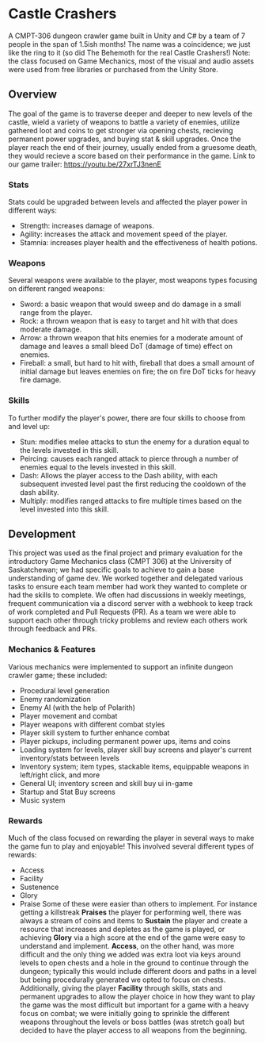# Castle Crashers

A CMPT-306 dungeon crawler game built in Unity and C# by a team of 7 people in the span of 1.5ish months!
The name was a coincidence; we just like the ring to it (so did The Behemoth for the real Castle Crashers!)
Note: the class focused on Game Mechanics, most of the visual and audio assets were used from free libraries or purchased from the Unity Store.

## Overview
The goal of the game is to traverse deeper and deeper to new levels of the castle, wield a variety of weapons to battle a variety of enemies, utilize gathered loot and coins to get stronger via opening chests, recieving permanent power upgrades, and buying stat & skill upgrades. Once the player reach the end of their journey, usually ended from a gruesome death, they would recieve a score based on their performance in the game.
Link to our game trailer:
https://youtu.be/27xrTJ3nenE

### Stats
Stats could be upgraded between levels and affected the player power in different ways:
- Strength: increases damage of weapons. 
- Agility: increases the attack and movement speed of the player.
- Stamnia: increases player health and the effectiveness of health potions.

### Weapons
Several weapons were available to the player, most weapons types focusing on different ranged weapons:
- Sword: a basic weapon that would sweep and do damage in a small range from the player.
- Rock: a thrown weapon that is easy to target and hit with that does moderate damage.
- Arrow: a thrown weapon that hits enemies for a moderate amount of damage and leaves a small bleed DoT (damage of time) effect on enemies.
- Fireball: a small, but hard to hit with, fireball that does a small amount of initial damage but leaves enemies on fire; the on fire DoT ticks for heavy fire damage.

### Skills
To further modify the player's power, there are four skills to choose from and level up:
- Stun: modifies melee attacks to stun the enemy for a duration equal to the levels invested in this skill.
- Peircing: causes each ranged attack to pierce through a number of enemies equal to the levels invested in this skill.
- Dash: Allows the player access to the Dash ability, with each subsequent invested level past the first reducing the cooldown of the dash ability.
- Multiply: modifies ranged attacks to fire multiple times based on the level invested into this skill.

## Development
This project was used as the final project and primary evaluation for the introductory Game Mechanics class (CMPT 306) at the University of Saskatchewan; we had specific goals to achieve to gain a base understanding of game dev. We worked together and delegated various tasks to ensure each team member had work they wanted to complete or had the skills to complete. We often had discussions in weekly meetings, frequent communication via a discord server with a webhook to keep track of work completed and Pull Requests (PR). As a team we were able to support each other through tricky problems and review each others work through feedback and PRs.  

### Mechanics & Features
Various mechanics were implemented to support an infinite dungeon crawler game; these included:
- Procedural level generation
- Enemy randomization
- Enemy AI (with the help of Polarith)
- Player movement and combat
- Player weapons with different combat styles
- Player skill system to further enhance combat
- Player pickups, including permanent power ups, items and coins
- Loading system for levels, player skill buy screens and player's current inventory/stats between levels
- Inventory system; item types, stackable items, equippable weapons in left/right click, and more
- General UI; inventory screen and skill buy ui in-game
- Startup and Stat Buy screens
- Music system


### Rewards
Much of the class focused on rewarding the player in several ways to make the game fun to play and enjoyable! This involved several different types of rewards:
- Access
- Facility
- Sustenence
- Glory
- Praise
Some of these were easier than others to implement. For instance getting a killstreak **Praises** the player for performing well, there was always a stream of coins and items to **Sustain** the player and create a resource that increases and depletes as the game is played, or achieving **Glory** via a high score at the end of the game were easy to understand and implement. **Access**, on the other hand, was more difficult and the only thing we added was extra loot via keys around levels to open chests and a hole in the ground to continue through the dungeon; typically this would include different doors and paths in a level but being procedurally generated we opted to focus on chests. Additionally, giving the player **Facility** through skills, stats and permanent upgrades to allow the player choice in how they want to play the game was the most difficult but important for a game with a heavy focus on combat; we were initially going to sprinkle the different weapons throughout the levels or boss battles (was stretch goal) but decided to have the player access to all weapons from the beginning.
